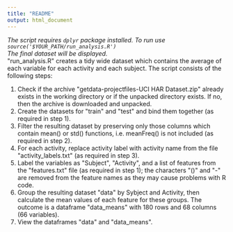 ```yaml
---
title: "README"
output: html_document
---
```


*The script requires `dplyr` package installed.* 
*To run use `source('$YOUR_PATH/run_analysis.R')`*  
*The final dataset will be displayed.*  
"run_analysis.R" creates a tidy wide dataset which contains
the average of each variable for each activity and each subject. The script
consists of the following steps:  
1. Check if the archive "getdata-projectfiles-UCI HAR Dataset.zip" already
exists in the working directory or if the unpacked directory exists. If no, then
the archive is downloaded and unpacked.  
2. Create the datasets for "train" and "test" and bind them together (as
required in step 1).  
3. Filter the resulting dataset by preserving only those columns which
contain mean() or std() functions, i.e. meanFreq() is not included (as
required in step 2).  
4. For each activity, replace activity label with activity name from the file "activity_labels.txt" (as required in step 3).  
5. Label the variables as "Subject", "Activity", and a list
of features from the "features.txt" file (as required in step 1);
the characters "()" and "-" are
removed from the feature names as they may cause problems with R code.  
6. Group the resulting dataset "data" by Sybject and Activity, then calculate
the mean values of each feature for these groups. The outcome is a dataframe
"data_means" with 180 rows and 68 columns (66 variables).  
7. View the dataframes "data" and "data_means".  

